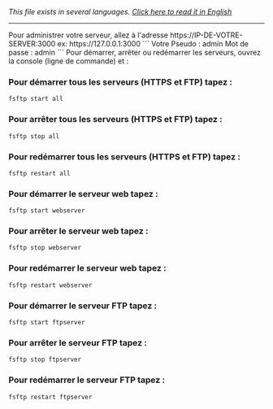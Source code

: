 <i>This file exists in several languages. <a href="HELP.md"><u>Click here to read it in English</u></a></i>

<hr>
Pour administrer votre serveur, allez à l'adresse https://IP-DE-VOTRE-SERVER:3000 ex: https://127.0.0.1:3000
```
Votre Pseudo : admin
Mot de passe : admin
```
Pour démarrer, arrêter ou redémarrer les serveurs, ouvrez la console (ligne de commande) et :

### Pour démarrer tous les serveurs (HTTPS et FTP) tapez :
	fsftp start all
### Pour arrêter tous les serveurs (HTTPS et FTP) tapez :
	fsftp stop all
### Pour redémarrer tous les serveurs (HTTPS et FTP) tapez :
	fsftp restart all

### Pour démarrer le serveur web tapez :
	fsftp start webserver
### Pour arrêter le serveur web tapez :
	fsftp stop webserver
### Pour redémarrer le serveur web tapez :
	fsftp restart webserver

### Pour démarrer le serveur FTP tapez :
	fsftp start ftpserver
### Pour arrêter le serveur FTP tapez :
	fsftp stop ftpserver
### Pour redémarrer le serveur FTP tapez :
	fsftp restart ftpserver

